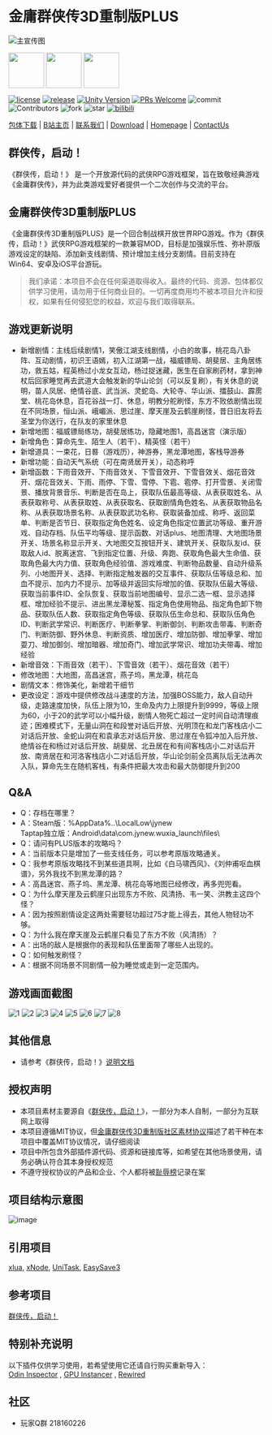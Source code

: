 # 金庸群侠传3D重制版PLUS

![主宣传图](https://user-images.githubusercontent.com/7448857/145429032-4cb357f9-077d-4450-acb2-bea62e9910d6.jpg)

<p>
<a href="https://store.steampowered.com/app/2098790/" title="电脑版"><img src="https://user-images.githubusercontent.com/7448857/205875106-ba52fc19-f92a-47ff-b0d6-c5e451b8bdd2.png" align="center" height="70"></a>
<a href="https://www.taptap.cn/app/246004" title="移动终端版"><img src="https://user-images.githubusercontent.com/7448857/205873000-824a0855-bb62-4cbd-a187-c2f51f343c7d.png" align="center" height="70"></a>
<a href="https://apps.apple.com/cn/app/%E7%BE%A4%E4%BE%A0%E4%BC%A0%E5%90%AF%E5%8A%A8/id1659977116" title="iOS版"><img src="https://user-images.githubusercontent.com/7448857/209269801-48ab9e9e-2318-40ed-8d8a-d34a49514ed5.png" align="center" height="70"></a>
</p>


[![license](https://img.shields.io/badge/license-%E9%87%91%E7%BE%A43D%E9%87%8D%E5%88%B6%E7%89%88%E7%A4%BE%E5%8C%BA%E5%8D%8F%E8%AE%AE-blue)](https://github.com/jynew/jynew/blob/main/LICENSE)
[![release](https://img.shields.io/badge/release-20230110-brightgreen)](https://steamcommunity.com/sharedfiles/filedetails/?id=2865676700)
[![Unity Version](https://img.shields.io/badge/unity-2020.3.32.f1c1-blue)](https://unity.cn/releases/lts/2020) 
[![PRs Welcome](https://img.shields.io/badge/PRs-welcome-blue.svg)](https://github.com/jynew/jynew/pulls) 
![commit](https://img.shields.io/github/last-commit/jynew/jynew)<br>
![Contributors](https://img.shields.io/github/contributors-anon/jynew/jynew) 
![fork](https://img.shields.io/github/forks/jynew/jynew?style=social)
![star](https://img.shields.io/github/stars/jynew/jynew?style=social)
[![bilibili](https://img.shields.io/badge/videos-bilibili-pink)](https://space.bilibili.com/337537999) 

[包体下载](https://steamcommunity.com/sharedfiles/filedetails/?id=2865676700) | [B站主页](https://space.bilibili.com/337537999) | [联系我们](mailto://citydream@163.com) | [Download](https://steamcommunity.com/sharedfiles/filedetails/?id=2865676700) | [Homepage](https://github.com/citydream163/jynew/tree/PLUS) | [ContactUs](mailto://citydream@163.com)

## 群侠传，启动！

《群侠传，启动！》 是一个开放源代码的武侠RPG游戏框架，旨在致敬经典游戏《金庸群侠传》，并为此类游戏爱好者提供一个二次创作与交流的平台。

## 金庸群侠传3D重制版PLUS

《金庸群侠传3D重制版PLUS》是一个回合制战棋开放世界RPG游戏。作为《群侠传，启动！》武侠RPG游戏框架的一款兼容MOD，目标是加强娱乐性、弥补原版游戏设定的缺陷、添加新支线剧情、预计增加主线分支剧情。目前支持在Win64、安卓及iOS平台游玩。

> 我们承诺：本项目不会在任何渠道取得收入。最终的代码、资源、包体都仅供学习使用，请勿用于任何商业目的。一切再度商用均不被本项目允许和授权，如果有任何侵犯您的权益，欢迎与我们取得联系。
> 

## 游戏更新说明

* 新增剧情：主线后续剧情1，笑傲江湖支线剧情，小白的故事，桃花岛八卦阵、互动剧情，初识王语嫣，初入江湖第一战，福威镖局、胡斐居、主角居练功，救五姑，程英杨过小龙女互动，杨过捉迷藏，医生在自家刷药材，拿到神杖后回家睡觉再去武道大会触发新的华山论剑（可以反复刷），有关休息的说明，苗人凤居、绝情谷底、武当派、灵蛇岛、大轮寺、华山派、擂鼓山、霹雳堂、桃花岛休息，百花谷战一灯、休息，明教分舵刷怪，东方不败依剧情出现在不同场景，恒山派、峨嵋派、思过崖、摩天崖及云鹤崖刷怪，昔日旧友将去圣堂为你送行，在队友的家里休息
* 新增地图：福威镖局练功，胡斐居练功，隐藏地图1，高昌迷宫（演示版）
* 新增角色：算命先生、陌生人（若干）、精英怪（若干）
* 新增道具：一束花，日晷（游戏历），神游券，黑龙潭地图，客栈导游券
* 新增功能：自动天气系统（可在南贤居开关），动态称呼
* 新增函数：下雨音效开、下雨音效关、下雪音效开、下雪音效关、烟花音效开、烟花音效关、下雨、雨停、下雪、雪停、下雹、雹停、打开雪景、关闭雪景、播放背景音乐、判断是否在岛上，获取队伍最高等级、从表获取姓名、从表获取称号、从表获取姓、从表获取名、获取剧情角色姓名、从表获取物品名称、从表获取场景名称、从表获取武功名称、获取装备加成、称呼、返回菜单、判断是否节日、获取指定角色姓名、设定角色指定位置武功等级、重开游戏、自动存档、队伍平均等级、提示函数、对话plus、地图清理、大地图场景开关、场景名称显示开关、大地图交互按钮开关、建筑开关、获取队友id、获取敌人id、脱离迷宫、飞到指定位置、升级、奔跑、获取角色最大生命值、获取角色最大内力值、获取角色经验值、游戏难度、判断物品数量、自动升级系列、小地图开关、选择、判断指定触发器的交互事件、获取队伍等级总和、加血不提示、加内力不提示、加等级并返回实际增加的值、获取队伍最大等级、获取当前事件ID、全队恢复、获取当前地图编号、显示二选一框、显示选择框、增加经验不提示、进出黑龙潭秘笈、指定角色使用物品、指定角色卸下物品、获取队伍人数、获取指定角色等级、获取队伍生命总和、获取队伍角色ID、判断武学常识、判断医疗、判断拳掌、判断御剑、判断攻击带毒、判断奇门、判断防御、野外休息、判断资质、增加医疗、增加防御、增加拳掌、增加耍刀、增加御剑、增加暗器、增加奇门、增加武学常识、增加功夫带毒、增加经验
* 新增音效：下雨音效（若干）、下雪音效（若干）、烟花音效（若干）
* 修改地图：大地图，高昌迷宫，燕子坞，黑龙潭，桃花岛
* 剧情文本：修饰美化，新增若干细节
* 更改设定：游戏中提供修改战斗速度的方法，加强BOSS能力，敌人自动升级，走路速度加快，队伍上限为10，生命及内力上限提升到9999，等级上限为60，小于20的武学可以小幅升级，剧情人物死亡超过一定时间自动清理痕迹；困难模式下，无量山洞在和段誉对话后开放、光明顶在和龙门客栈店小二对话后开放、金蛇山洞在和袁承志对话后开放、思过崖在令狐冲加入后开放、绝情谷在和杨过对话后开放、胡斐居、北丑居在和有间客栈店小二对话后开放、南贤居在和河洛客栈店小二对话后开放，华山论剑前全员离队后无法再次入队，算命先生在随机客栈，有条件把最大攻击和最大防御提升到200

## Q&A
* Q：存档在哪里？
* A：Steam版：%AppData%\..\LocalLow\jynew\
Taptap独立版：Android\data\com.jynew.wuxia_launch\files\
* Q：请问有PLUS版本的攻略吗？
* A：当前版本只是增加了一些支线任务，可以参考原版攻略通关。
* Q：我参考原版攻略找不到某些道具啊，比如《白马啸西风》、《刘仲甫呕血棋谱》，另外我找不到黑龙潭的路？
* A：高昌迷宫、燕子坞、黑龙潭、桃花岛等地图已经修改，再多兜兜看。
* Q：为什么摩天崖及云鹤崖只出现东方不败、风清扬、韦一笑、洪教主这四个怪？
* A：因为按照剧情设定这两处需要轻功超过75才能上得去，其他人物轻功不够。
* Q：为什么我在摩天崖及云鹤崖只看见了东方不败（风清扬）？
* A：出场的敌人是根据你的表现和队伍里面带了哪些人出现的。
* Q：如何触发刷怪？
* A：根据不同场景不同剧情一般为睡觉或走到一定范围内。

## 游戏画面截图

![1](https://github.com/citydream163/jynew/blob/PLUS/images/1.png "高昌迷宫")
![2](https://github.com/citydream163/jynew/blob/PLUS/images/2.png "桃花岛")
![3](https://github.com/citydream163/jynew/blob/PLUS/images/9.png "1:1还原地图")
![4](https://github.com/citydream163/jynew/blob/PLUS/images/4.png "新增道具一览")
![5](https://github.com/citydream163/jynew/blob/PLUS/images/5.png "初识王语嫣")
![6](https://github.com/citydream163/jynew/blob/PLUS/images/6.png "算命先生")
![7](https://github.com/citydream163/jynew/blob/PLUS/images/7.png "主角居练功")
![8](https://github.com/citydream163/jynew/blob/PLUS/images/8.png "日晷")

## 其他信息

- 请参考《群侠传，启动！》[说明文档](https://github.com/jynew/jynew/blob/main/README.md)

## 授权声明

* 本项目素材主要源自《[群侠传，启动！](https://github.com/jynew/jynew)》，一部分为本人自制，一部分为互联网上取得
* 本项目遵循MIT协议，但[金庸群侠传3D重制版社区素材协议](https://github.com/jynew/jynew/tree/main/COMMUNITY_LICENSE_FOR_JYX2)描述了若干种在本项目中覆盖MIT协议情况，请仔细阅读
* 项目中所包含外部插件源代码、资源和链接库等，如希望在其他场景使用，请务必确认符合其本身授权规范
* 不遵守授权协议的产品和企业、个人都将被[耻辱榜](https://github.com/jynew/jynew/wiki/%E8%80%BB%E8%BE%B1%E6%A6%9C)记录在案

## 项目结构示意图

![image](https://user-images.githubusercontent.com/7448857/118384406-5b3bc680-b638-11eb-9186-8888b90bcc35.png)


## 引用项目

[xlua](https://github.com/Tencent/xLua), [xNode](https://github.com/Siccity/xNode), [UniTask](https://github.com/Cysharp/UniTask), [EasySave3](https://docs.moodkie.com/product/easy-save-3/)

## 参考项目

[群侠传，启动！](https://github.com/jynew/jynew)

## 特别补充说明
以下插件仅供学习使用，若希望使用它还请自行购买重新导入：<br>
[Odin Inspector](https://assetstore.unity.com/packages/tools/utilities/odin-inspector-and-serializer-89041)
, [GPU Instancer](https://assetstore.unity.com/packages/tools/utilities/gpu-instancer-117566)
, [Rewired](https://assetstore.unity.com/packages/tools/utilities/rewired-21676)

## 社区

* 玩家Q群 218160226


